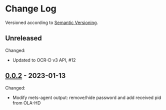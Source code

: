 Change Log
==========

Versioned according to [Semantic Versioning](http://semver.org/).

## Unreleased

Changed:

  * Updated to OCR-D v3 API, #12


## [0.0.2] - 2023-01-13

Changed:

  * Modify mets-agent output: remove/hide password and add received pid from OLA-HD

<!-- link-labels -->
[1.0.0]: ../../compare/v1.0.0...v0.0.2
[0.0.2]: ../../compare/v0.0.2...v0.0.1
[0.0.1]: ../../compare/HEAD...v0.0.1

